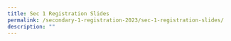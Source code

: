 ```yaml
---
title: Sec 1 Registration Slides
permalink: /secondary-1-registration-2023/sec-1-registration-slides/
description: ""
---
```

